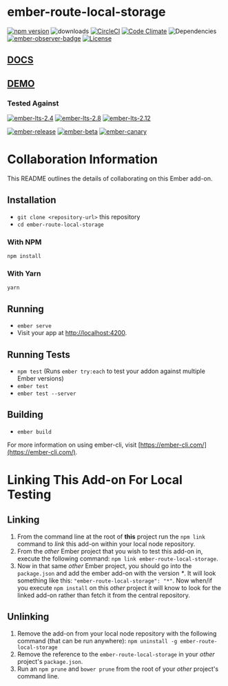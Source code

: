 # ember-route-local-storage

[![npm version](http://badge.fury.io/js/ember-route-local-storage.svg)](http://badge.fury.io/js/ember-route-local-storage) ![downloads](https://img.shields.io/npm/dy/ember-route-local-storage.svg) [![CircleCI](http://circleci.com/gh/cybertoothca/ember-route-local-storage.svg?style=shield)](http://circleci.com/gh/cybertoothca/ember-route-local-storage) [![Code Climate](http://codeclimate.com/github/cybertoothca/ember-route-local-storage/badges/gpa.svg)](http://codeclimate.com/github/cybertoothca/ember-route-local-storage) ![Dependencies](http://david-dm.org/cybertoothca/ember-route-local-storage.svg) [![ember-observer-badge](http://emberobserver.com/badges/ember-route-local-storage.svg)](http://emberobserver.com/addons/ember-route-local-storage) [![License](http://img.shields.io/npm/l/ember-route-local-storage.svg)](LICENSE.md)

## [DOCS](http://docs.ember-route-local-storage.cybertooth.io)

## [DEMO](http://docs.ember-route-local-storage.cybertooth.io/#hbs)

### Tested Against

[![ember-lts-2.4](https://img.shields.io/badge/ember--try-ember--lts--2.4-brightgreen.svg)](https://circleci.com/gh/cybertoothca/ember-route-local-storage)
[![ember-lts-2.8](https://img.shields.io/badge/ember--try-ember--lts--2.8-brightgreen.svg)](https://circleci.com/gh/cybertoothca/ember-route-local-storage)
[![ember-lts-2.12](https://img.shields.io/badge/ember--try-ember--lts--2.12-brightgreen.svg)](https://circleci.com/gh/cybertoothca/ember-route-local-storage)

[![ember-release](https://img.shields.io/badge/ember--try-ember--release-brightgreen.svg)](https://circleci.com/gh/cybertoothca/ember-route-local-storage)
[![ember-beta](https://img.shields.io/badge/ember--try-ember--beta-brightgreen.svg)](https://circleci.com/gh/cybertoothca/ember-route-local-storage)
[![ember-canary](https://img.shields.io/badge/ember--try-ember--canary-brightgreen.svg)](https://circleci.com/gh/cybertoothca/ember-route-local-storage)

# Collaboration Information

This README outlines the details of collaborating on this Ember add-on.

## Installation

* `git clone <repository-url>` this repository
* `cd ember-route-local-storage`


### With NPM

```
npm install
```

### With Yarn

```
yarn
```

## Running

* `ember serve`
* Visit your app at [http://localhost:4200](http://localhost:4200).

## Running Tests

* `npm test` (Runs `ember try:each` to test your addon against multiple Ember versions)
* `ember test`
* `ember test --server`

## Building

* `ember build`

For more information on using ember-cli, visit [https://ember-cli.com/](https://ember-cli.com/).

# Linking This Add-on For Local Testing

## Linking

1. From the command line at the root of __this__ project run the
`npm link` command to _link_ this add-on within your local
node repository.
1. From the _other_ Ember project that you wish to test this add-on
in, execute the following command:
`npm link ember-route-local-storage`.
1. Now in that same _other_ Ember project, you should go into the
`package.json` and add the ember add-on with the version _*_.  It will
look something like this: `"ember-route-local-storage": "*"`.  Now
when/if you execute `npm install` on this _other_ project it
will know to look for the linked add-on rather than fetch it from
the central repository.

## Unlinking

1. Remove the add-on from your local node repository with the following
command (that can be run anywhere):
`npm uninstall -g ember-route-local-storage`
1. Remove the reference to the `ember-route-local-storage`
in your _other_ project's `package.json`.
1. Run an `npm prune` and `bower prune` from the root of your _other_ project's command line.
